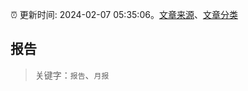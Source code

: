 :alarm_clock: 更新时间: 2024-02-07 05:35:06。[文章来源](/README.md)、[文章分类](/TAGS.md)

## 报告


> 关键字：`报告`、`月报`



